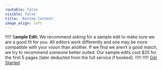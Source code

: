 ```yaml
---
routable: false
visible: false
title: 'Bottom Content'
image_align: left
---
```


<div id="sample-edit" class="anchor"></div>

!!!!! <span class="first-character">S</span>**ample Edit:** We recommend asking for a sample edit to make sure we are a good fit for you. All editors work differently and one may be more compatible with your vision than another. If we find we aren’t a good match, we try to recommend someone better suited. Our sample edits cost $25 for the first 5 pages (later deducted from the full service if booked).
!!!!!
!!!!! <a class="button quick-contact" href="#" data-featherlight="#contact-form" data-select="sample">Get Started</a>
